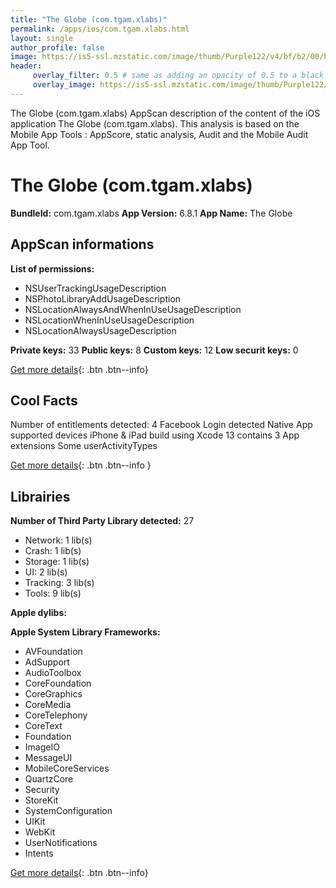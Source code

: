 ```yaml
---
title: "The Globe (com.tgam.xlabs)"
permalink: /apps/ios/com.tgam.xlabs.html
layout: single
author_profile: false
image: https://is5-ssl.mzstatic.com/image/thumb/Purple122/v4/bf/b2/00/bfb2004b-fb08-cd83-532f-96ba388bbc7d/AppIcon-1x_U007emarketing-0-10-0-85-220.png/512x512bb.jpg
header: 
     overlay_filter: 0.5 # same as adding an opacity of 0.5 to a black background
     overlay_image: https://is5-ssl.mzstatic.com/image/thumb/Purple122/v4/bf/b2/00/bfb2004b-fb08-cd83-532f-96ba388bbc7d/AppIcon-1x_U007emarketing-0-10-0-85-220.png/512x512bb.jpg
---
```

The Globe (com.tgam.xlabs) AppScan description of the content of the iOS application The Globe (com.tgam.xlabs). This analysis is based on the Mobile App Tools : AppScore, static analysis, Audit and the Mobile Audit App Tool.

# The Globe (com.tgam.xlabs)

**BundleId:** com.tgam.xlabs
**App Version:** 6.8.1
**App Name:** The Globe


## AppScan informations 

**List of permissions:** 
- NSUserTrackingUsageDescription
- NSPhotoLibraryAddUsageDescription
- NSLocationAlwaysAndWhenInUseUsageDescription
- NSLocationWhenInUseUsageDescription
- NSLocationAlwaysUsageDescription
  
  
**Private keys:** 33
**Public keys:** 8
**Custom keys:** 12
**Low securit keys:** 0
  
[Get more details](/pricing.html){: .btn .btn--info}

## Cool Facts

Number of entitlements detected: 4
Facebook Login detected
Native App
supported devices iPhone & iPad
build using Xcode 13
contains 3 App extensions
Some userActivityTypes
  
[Get more details](/pricing.html){: .btn .btn--info }

## Librairies 
**Number of Third Party Library detected:** 27
- Network: 1 lib(s)
- Crash: 1 lib(s)
- Storage: 1 lib(s)
- UI: 2 lib(s)
- Tracking: 3 lib(s)
- Tools: 9 lib(s)


**Apple dylibs:**


**Apple System Library Frameworks:**
- AVFoundation
- AdSupport
- AudioToolbox
- CoreFoundation
- CoreGraphics
- CoreMedia
- CoreTelephony
- CoreText
- Foundation
- ImageIO
- MessageUI
- MobileCoreServices
- QuartzCore
- Security
- StoreKit
- SystemConfiguration
- UIKit
- WebKit
- UserNotifications
- Intents


  
[Get more details](/pricing.html){: .btn .btn--info}

